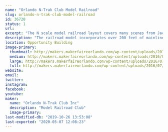 ```yaml
---
name: "Orlando N-Trak Club Model Railroad"
slug: orlando-n-trak-club-model-railroad
id: 36720
status: 1
url: 
excerpt: "The N scale model railroad layout covers many scenes from Jacksonville, FL to Folkston, GA."
description: "The railroad model incorporates over 200 feet of mainline track depicting the route from Jacksonville, FL to Folkston, GA. Visitors drive trains past many well known landmarks, across rivers and thru wooded pine forests. Operation features such as control signals and crossing gates are controlled by various state of the art electronic technologies including Arduinos and Raspberry Pi. See and run trains on this national award winning layout"
location: Opportunity Building
image-primary:
  thumbnail: http://makers.makerfaireorlando.com/wp-content/uploads/2016/07/Maker-Faire-B-150x150.jpg
  medium: http://makers.makerfaireorlando.com/wp-content/uploads/2016/07/Maker-Faire-B-300x148.jpg
  large: http://makers.makerfaireorlando.com/wp-content/uploads/2016/07/Maker-Faire-B-1024x506.jpg
  full: http://makers.makerfaireorlando.com/wp-content/uploads/2016/07/Maker-Faire-B.jpg
website: 
email: 
twitter: 
instagram: 
facebook: 
youtube: 
maker:
  name: "Orlando N-Trak Club Inc"
  description: "Model Railroad Club"
  image-primary: 
last-modified-db: "2019-10-26 13:53:08"
last-exported: "2020-05-07 12:08:23"
---
```

